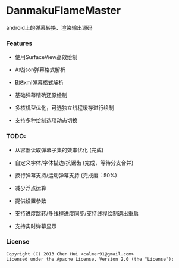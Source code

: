 DanmakuFlameMaster
==================

android上的弹幕转换、渲染输出源码


### Features

- 使用SurfaceView高效绘制

- A站json弹幕格式解析

- B站xml弹幕格式解析

- 基础弹幕精确还原绘制

- 多核机型优化，可选独立线程缓存进行绘制

- 支持多种绘制选项动态切换


### TODO:

- 从容器读取弹幕子集的效率优化 (完成)

- 自定义字体/字体描边/抗锯齿 (完成，等待分支合并)

- 换行弹幕支持/运动弹幕支持 (完成度：50%)

- 减少浮点运算

- 提供设置参数

- 支持进度跳转/多线程进度同步/支持线程绘制退出重启

- 支持实时弹幕显示


### License
    Copyright (C) 2013 Chen Hui <calmer91@gmail.com>
    Licensed under the Apache License, Version 2.0 (the "License");